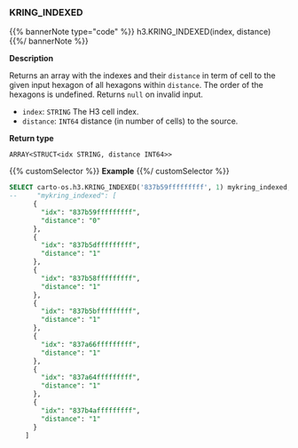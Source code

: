 ### KRING_INDEXED

{{% bannerNote type="code" %}}
h3.KRING_INDEXED(index, distance)
{{%/ bannerNote %}}

**Description**

Returns an array with the indexes and their `distance` in term of cell to the given input hexagon of all hexagons within `distance`. The order of the hexagons is undefined. Returns `null` on invalid input.

* `index`: `STRING` The H3 cell index.
* `distance`: `INT64` distance (in number of cells) to the source.

**Return type**

`ARRAY<STRUCT<idx STRING, distance INT64>>`

{{% customSelector %}}
**Example**
{{%/ customSelector %}}

```sql
SELECT carto-os.h3.KRING_INDEXED('837b59fffffffff', 1) mykring_indexed;
--     "mykring_indexed": [
      {
        "idx": "837b59fffffffff",
        "distance": "0"
      },
      {
        "idx": "837b5dfffffffff",
        "distance": "1"
      },
      {
        "idx": "837b58fffffffff",
        "distance": "1"
      },
      {
        "idx": "837b5bfffffffff",
        "distance": "1"
      },
      {
        "idx": "837a66fffffffff",
        "distance": "1"
      },
      {
        "idx": "837a64fffffffff",
        "distance": "1"
      },
      {
        "idx": "837b4afffffffff",
        "distance": "1"
      }
    ]
